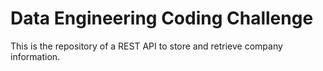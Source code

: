 # Data Engineering Coding Challenge

This is the repository of a REST API to store and retrieve company information.
